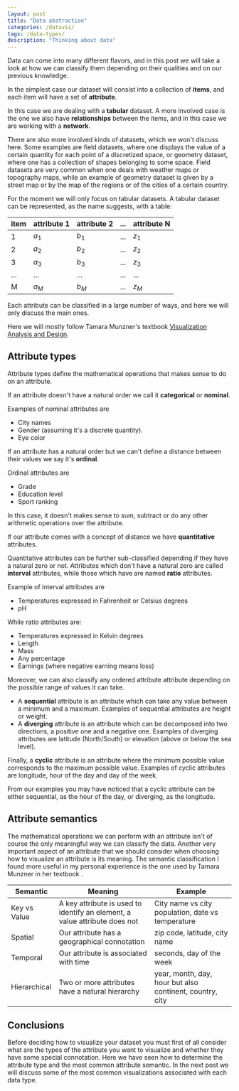 ```yaml
---
layout: post
title: "Data abstraction"
categories: /dataviz/
tags: /data-types/
description: "Thinking about data"
---
```


Data can come into many different flavors, and in this post we will take a look at how
we can classify them depending on their qualities and on our previous knowledge.

In the simplest case our dataset will consist into a collection of
**items**, and each item will have a set of **attribute**.

In this case we are dealing with a **tabular** dataset.
A more involved case is the one we also have **relationships** between the
items, and in this case we are working with a **network**.

There are also more involved kinds of datasets, which we won't discuss here.
Some examples are field datasets, where one displays the value
of a certain quantity for each point of a discretized space,
or geometry dataset, where one has a collection of shapes belonging to some space.
Field datasets are very common when one deals with weather maps or topography maps, while an example
of geometry dataset is given by a street map or by the map of the regions or of the cities of a certain country.

For the moment we will only focus on tabular datasets.
A tabular dataset can be represented, as the name suggests, with a table:

| item | attribute 1 | attribute 2 | ... | attribute N |
|------|-------------|-------------|-----|-------------|
| 1 | $a_1$ | $b_1$ | ... | $z_1$ |
| 2 | $a_2$ | $b_2$ | ... | $z_2$ |
| 3 | $a_3$ | $b_3$ | ... | $z_3$ |
| ... | ... | ... | ... | ... |
| M | $a_M$ | $b_M$ | ... | $z_M$ |

Each attribute can be classified in a large number of ways, and here we will only
discuss the main ones.

Here we will mostly follow Tamara Munzner's textbook
[Visualization Analysis and Design](https://www.cs.ubc.ca/~tmm/vadbook/).

## Attribute types

Attribute types define the mathematical operations that makes sense to do
on an attribute.

If an attribute doesn't have a natural order we call it **categorical**
or **nominal**.

Examples of nominal attributes are
- City names
- Gender (assuming it's a discrete quantity).
- Eye color

If an attribute has a natural order but we can't define
a distance between their values we say it's **ordinal**.

Ordinal attributes are
- Grade
- Education level
- Sport ranking

In this case, it doesn't makes sense to sum, subtract or do any other
arithmetic operations over the attribute.

If our attribute comes with a concept of distance we have
**quantitative** attributes.

Quantitative attributes can be further sub-classified depending if they
have a natural zero or not.
Attributes which don't have a natural zero are called **interval** attributes,
while those which have are named **ratio** attributes.

Example of interval attributes are

- Temperatures expressed in Fahrenheit or Celsius degrees
- pH

While ratio attributes are:

- Temperatures expressed in Kelvin degrees
- Length
- Mass
- Any percentage
- Earnings (where negative earning means loss)


Moreover, we can also classify any ordered attribute attribute depending on the possible range of values it can take.
- A **sequential** attribute is an attribute which can take any value between a minimum and a maximum. Examples of sequential attributes are height or weight.
- A **diverging** attribute is an attribute which can be decomposed into two directions, a positive one and a negative one. Examples of diverging attributes are latitude (North/South) or elevation (above or below the sea level).

Finally, a **cyclic** attribute is an attribute where the minimum possible value corresponds to the maximum possible value. Examples of cyclic attributes are longitude, hour of the day and day of the week.

From our examples you may have noticed that
a cyclic attribute can be either sequential,
as the hour of the day, or diverging,
as the longitude.

## Attribute semantics

The mathematical operations we can perform with an attribute
isn't of course the only meaningful way we can classify the data.
Another very important aspect of an attribute that we should
consider when choosing how to visualize an attribute is its meaning.
The semantic classification I found more useful in my personal experience is the one used by Tamara Munzner 
in her textbook .

| Semantic | Meaning | Example |
|----------|---------|---------|
| Key vs Value | A key attribute is used to identify an element, a value attribute does not | City name vs city population, date vs temperature |
| Spatial | Our attribute has a geographical connotation | zip code, latitude, city name |
| Temporal | Our attribute is associated with time | seconds, day of the week |
| Hierarchical | Two or more attributes have a natural hierarchy | year, month, day, hour but also continent, country, city |

## Conclusions

Before deciding how to visualize your dataset you must first of all consider
what are the types of the attribute you want to visualize and
whether they have some special connotation.
Here we have seen how to determine the attribute type and the most
common attribute semantic.
In the next post we will discuss some of the most common visualizations
associated with each data type.
